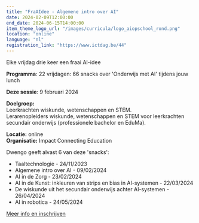 ```yaml
---
title: "FraAIdee - Algemene intro over AI"
date: 2024-02-09T12:00:00
end_date: 2024-06-15T14:00:00
item_theme_logo_url: "/images/curricula/logo_aiopschool_rond.png"
location: "online"
language: "nl"
registration_link: "https://www.ictdag.be/44"
---
```

Elke vrijdag drie keer een fraai AI-idee 

**Programma**: 22 vrijdagen: 66 snacks over 'Onderwijs met AI' tijdens jouw lunch

**Deze sessie**: 9 februari 2024

**Doelgroep:**<br>
Leerkrachten wiskunde, wetenschappen en STEM.<br>
Lerarenopleiders wiskunde, wetenschappen en STEM voor leerkrachten secundair onderwijs (professionele bachelor en EduMa).

**Locatie:** online<br>
**Organisatie:** Impact Connecting Education

Dwengo geeft alvast 6 van deze 'snacks':
- Taaltechnologie - 24/11/2023
- Algemene intro over AI - 09/02/2024
- AI in de Zorg - 23/02/2024
- AI in de Kunst: inkleuren van strips en bias in AI-systemen - 22/03/2024
- De wiskunde uit het secundair onderwijs achter AI-systemen - 26/04/2024
- AI in robotica - 24/05/2024
  
[Meer info en inschrijven](https://www.ictdag.be/44)
